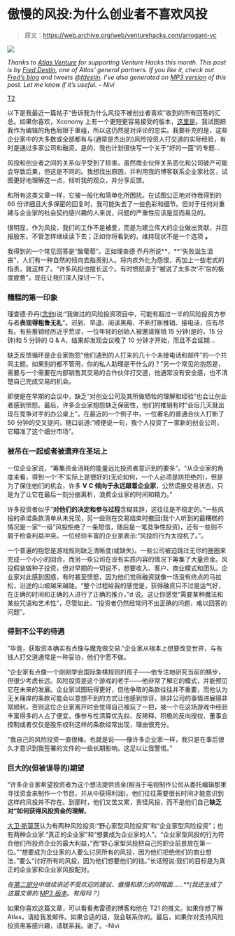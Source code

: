 # 傲慢的风投:为什么创业者不喜欢风投

> 原文：<https://web.archive.org/web/venturehacks.com/arrogant-vc>

![](img/98e9c89d6493e4293315a7816451c0bf.png)

*Thanks to [Atlas Venture](https://web.archive.org/web/20221006041415/http://www.atlasventure.com/) for supporting Venture Hacks this month.* *This post is by [Fred Destin](https://web.archive.org/web/20221006041415/http://www.freddestin.com/blog/), one of Atlas’ general partners. If you like it, check out [Fred’s blog](https://web.archive.org/web/20221006041415/http://www.freddestin.com/blog/) and tweets @[fdestin](https://web.archive.org/web/20221006041415/http://twitter.com/fdestin). I’ve also generated an [MP3 version](https://web.archive.org/web/20221006041415/http://venturehacks.wpengine.com/wp-content/uploads/2009/12/The-Arrogant-VC_-Why-VCs-are-disliked-by-entrepreneurs.mp3) of this post. Let me know if it’s useful. – Nivi*

[T2](https://web.archive.org/web/20221006041415/http://www.freddestin.com/blog/)

以下是我最近一篇帖子“告诉我为什么风投不被创业者喜欢”收到的所有回答的汇总。如果你喜欢，Xconomy 上有一个更短更容易接受的版本，[这里是](https://web.archive.org/web/20221006041415/http://www.xconomy.com/boston/2009/12/08/the-arrogant-venture-capitalist-a-view-from-the-trenches/comment-page-1/#comment-96814)。我试图把我作为编辑的角色局限于重组，所以这仍然是对评论的忠实。我要补充的是，这些企业家中的大多数或全部都有与(通常是杰出的)风险投资人打交道的实际经验，有时是通过多家公司和融资。是的，我也计划很快写一个关于“好的一面”的专题…

风投和创业者之间的关系似乎受到了损害。虽然商业伙伴关系恶化和公司破产可能会导致后果，但这是不同的。我想找出原因，并利用我的博客联系企业家社区，试图更好地理解这一点，倾听我的观众，并分享反馈。

和所有这类文章一样，它被一般化和简单化所困扰。在试图公正地对待我得到的 60 份详细且大多保密的回复时，我可能失去了一些色彩和细节。但对于任何对重建与企业家的社会契约感兴趣的人来说，问题的严重性应该是显而易见的。

很明显，作为风投，我们的工作不是被爱，而是为建立伟大的企业做出贡献，并回报股东。不管怎样继续读下去；正如你将看到的，维持现状不是一个选项 **。**

我得到的一个常见回答是“酸葡萄”。正如理查德·乔丹所说**，**“失败滋生沮丧”，人们有一种自然的倾向去指责别人。将内疚外化为怨恨，再加上一些老式的指责，就这样了。“许多风投也擅长这个。有时愤怒源于“被说了太多次‘不’后的极度疲惫”。现在让我们深入探讨一下。

### 糟糕的第一印象

理查德·乔丹([念他](https://web.archive.org/web/20221006041415/http://richardjordan.tumblr.com/post/254781145/why-do-so-many-entrepreneurs-have-vc-issues))说:“我做过的风险投资项目中，可能有超过一半的风险投资方参与者**表现得粗鲁无礼**”。迟到、早退、阅读黑莓、不断打断推销、接电话，应有尽有。有些推销经历近乎荒谬，一位年轻的创始人被邀请推销 15 分钟(是的，15 分钟)和 5 分钟的 Q & A，结果却发现会议晚了 10 分钟才开始，而且不会延期…

缺乏反馈循环是企业家抱怨“他们遇到的人打来的几十个未接电话和邮件”的一个共同主题。如果别的都不管用，你的私人助理是干什么的？”另一个常见的抱怨是，需要与一个需要在内部销售其交易的合作伙伴打交道，他通常没有安全感，也不清楚自己完成交易的机会。

即使是在早期的会议中，缺乏“对创业公司及其所做牺牲的理解和经验”也会让创业者感到愤怒。最后，许多企业家抱怨缺乏保密性，他们的推销有时“会后几天就出现在竞争对手的办公桌上”。在最近的一个例子中，一位著名的普通合伙人打断了 50 分钟的交叉提问，随口说道:“顺便说一句，我个人投资了一家新的创业公司，它瞄准了这个细分市场”。

### 被吊在一起或者被遗弃在圣坛上

一位企业家说，“筹集资金消耗的能量远比投资者意识到的要多”。“从企业家的角度来看，得到一个‘不’实际上是很好的(无论如何，一个人必须是防拒绝的)，但是为了保住他们的机会，许多 **V** **C 倾向于永远跟着企业家**，公然谎报交易状态，只是为了让它在最后一刻分崩离析，浪费企业家的时间和精力。”

许多投资者似乎“**对他们的决定和参与过程**含糊其辞，这往往是不稳定的。”一些风投的承诺条款清单从未兑现，另一些则在交易结束时撤回(我个人听到的最糟糕的情况是一家“一级”风投拒绝了一条短信，随后是一笔竞争性投资)，还有一些则不屑于检查利益冲突。一位经验丰富的企业家表示:“风投的行为太投机了。”。

一个普遍的抱怨是游戏规则缺乏清晰度(或缺失)。一些公司被迫跳过无尽的圈圈来完成一个小小的回合，而另一些公司在没有实质内容的情况下筹集了大量资金。风投假装做种子投资，但对早期的一切说不，想要收入、客户、商业模式和团队。企业家对此感到困惑，有时甚至愤怒，因为他们觉得融资就像一场没有终点的马拉松，沿途的山坡越来越陡。“整个过程给我的感觉是，获得融资只不过是运气好，在正确的时间和正确的人进行了正确的推介，”d 说。这让你感觉“需要某种魔法和某些咒语和艺术性”，尽管如此，“投资者仍然经常问不出正确的问题，难以回答的问题”。

### **得到不公平的待遇**

"毕竟，获取资本确实有点像与魔鬼做交易."企业家从根本上想要改变世界，与有钱人打交道通常是一种妥协，他们宁愿不做。

“企业家有点像一个刚刚学会国际象棋规则的孩子——他专注地研究当前的棋步，但很少考虑长远。风险投资是这个游戏的老手——他非常了解它的模式，并能预见它在未来的发展。企业家试图玩得更好，但他争取的条款往往并不重要，而他认为无关痛痒的条款可能会以意想不到的方式让他感到惊讶。除非公司的事情进展得非常顺利，否则这位企业家离开时会觉得自己被玩了一把，被一个在这场游戏中经验丰富得多的人占了便宜。像参与性清算优先权、反稀释、积极的反向授权、董事会控制或者仅仅是股东权利这样的条款经常出现，理由很充分。

“我自己的风险投资一直很棒。也就是说——像许多企业家一样，我只是在事后很久才意识到我签署的文件的一些长期影响。这足以让我警惕。”

### 巨大的(但被误导的)期望

“许多企业家希望投资者为这个想法提供资金(相当于电视制作公司从委托编辑那里寻找资金来制作一个节目，并从中获得利润)。他们往往需要很长时间才能意识到这样的风投并不存在。到那时，他们又苦又累，责怪风投，而不是他们自己**缺乏对“如何获得风投资金的理解**。

[大卫·斯莫茨](https://web.archive.org/web/20221006041415/http://twitter.com/DavidSmuts)认为有两种风险投资:“野心家型风险投资”和“企业家型风险投资”；也有两种企业家:“真正的企业家”和“想要成为企业家的人”。“企业家型风投的行为符合他们所投资企业的最大利益，”而“野心家型风投把自己的职业前景放在第一位。”“想要成为企业家的人要么讨厌所有的风投，因为他们拒绝他们的商业想法，”要么“讨好所有的风投，因为他们想要他们的钱。”长话短说:我们的目标是为真正的企业家和企业家风投配对。

*在[第二部分](https://web.archive.org/web/20221006041415/http://venturehacks.com/articles/arrogant-vc-2)中继续讲述不受欢迎的建议、傲慢和原力的阴暗面……**(我还生成了这篇文章的 [MP3 版本](/web/20221006041415/https://venturehacks.com/wp-content/uploads/2009/12/The-Arrogant-VC_-Why-VCs-are-disliked-by-entrepreneurs.mp3)。有用吗？)* 

如果你喜欢这篇文章，可以看看弗雷德的博客和他在 T21 的推文。如果你想了解 Atlas，请给我发邮件。如果合适的话，我会联系你的。最后，如果你对支持风险投资黑客感兴趣，请联系我。谢了。–Nivi